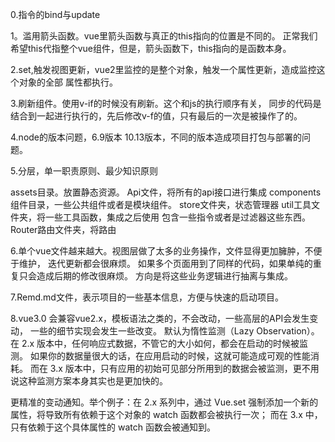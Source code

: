 0.指令的bind与update

1。滥用箭头函数。vue里箭头函数与真正的this指向的位置是不同的。
正常我们希望this代指整个vue组件，但是，箭头函数下，this指向的是函数本身。

2.set,触发视图更新，vue2里监控的是整个对象，触发一个属性更新，造成监控这个对象的全部
属性都执行。

3.刷新组件。使用v-if的时候没有刷新。这个和js的执行顺序有关，
同步的代码是结合到一起进行执行的，先后修改v-f的值，只有最后的一次是被操作了的。

4.node的版本问题，6.9版本
10.13版本，不同的版本造成项目打包与部署的问题。

5.分层，单一职责原则、最少知识原则

assets目录。放置静态资源。
Api文件，将所有的api接口进行集成
components 组件目录，一些公共组件或者是模块组件。
store文件夹，状态管理器
util工具文件夹，将一些工具函数，集成之后使用
包含一些指令或者是过滤器这些东西。
Router路由文件夹，将路由


6.单个vue文件越来越大。视图层做了太多的业务操作，文件显得更加臃肿，不便于维护，
迭代更新都会很麻烦。
如果多个页面用到了同样的代码，如果单纯的重复只会造成后期的修改很麻烦。
方向是将这些业务逻辑进行抽离与集成。


7.Remd.md文件，表示项目的一些基本信息，方便与快速的启动项目。


8.vue3.0
会兼容vue2.x，模板语法之类的，不会改动，一些高层的API会发生变动，
一些的细节实现会发生一些改变。
默认为惰性监测（Lazy Observation）。在 2.x 版本中，任何响应式数据，不管它的大小如何，都会在启动的时候被监测。
如果你的数据量很大的话，在应用启动的时候，这就可能造成可观的性能消耗。
而在 3.x 版本中，只有应用的初始可见部分所用到的数据会被监测，更不用说这种监测方案本身其实也是更加快的。

更精准的变动通知。举个例子：在 2.x 系列中，通过 Vue.set 强制添加一个新的属性，将导致所有依赖于这个对象的 watch 函数都会被执行一次；
而在 3.x 中，只有依赖于这个具体属性的 watch 函数会被通知到。
